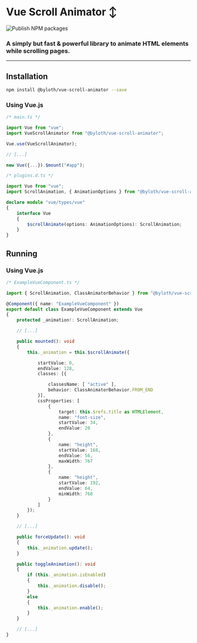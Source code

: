 # Vue Scroll Animator ↕ #

![Publish NPM packages](https://github.com/Byloth/vue-scroll-animator/workflows/Publish%20NPM%20packages/badge.svg)

### A simply but fast & powerful library to animate HTML elements while scrolling pages. ###

---

## Installation ##

```bash
npm install @byloth/vue-scroll-animator --save
```

### Using Vue.js ###

```ts
/* main.ts */

import Vue from "vue";
import VueScrollAnimator from "@byloth/vue-scroll-animator";

Vue.use(VueScrollAnimator);

// [...]

new Vue({...}).$mount("#app");
```

```ts
/* plugins.d.ts */

import Vue from "vue";
import ScrollAnimation, { AnimationOptions } from "@byloth/vue-scroll-animator/animations";

declare module "vue/types/vue"
{
    interface Vue
    {
        $scrollAnimate(options: AnimationOptions): ScrollAnimation;
    }
}
```

## Running ##

### Using Vue.js ###

```ts
/* ExampleVueComponent.ts */

import { ScrollAnimation, ClassAnimatorBehavior } from "@byloth/vue-scroll-animator";

@Component({ name: "ExampleVueComponent" })
export default class ExampleVueComponent extends Vue
{
    protected _animation!: ScrollAnimation;

    // [...]

    public mounted(): void
    {
        this._animation = this.$scrollAnimate({

            startValue: 0,
            endValue: 128,
            classes: [{

                classesName: [ "active" ],
                behavior: ClassAnimatorBehavior.FROM_END
            }],
            cssProperties: [
                {
                    target: this.$refs.title as HTMLElement,
                    name: "font-size",
                    startValue: 34,
                    endValue: 20
                },
                {
                    name: "height",
                    startValue: 168,
                    endValue: 56,
                    maxWidth: 767
                },
                {
                    name: "height",
                    startValue: 192,
                    endValue: 64,
                    minWidth: 768
                }
            ]
        });
    }

    // [...]

    public forceUpdate(): void
    {
        this._animation.update();
    }

    public toggleAnimation(): void
    {
        if (this._animation.isEnabled)
        {
            this._animation.disable();
        }
        else
        {
            this._animation.enable();
        }
    }

    // [...]
}
```
